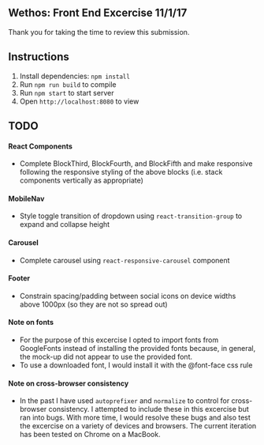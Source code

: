 ## Wethos: Front End Excercise 11/1/17
Thank you for taking the time to review this submission.

## Instructions
1. Install dependencies: `npm install`
2. Run `npm run build` to compile
3. Run `npm start` to start server
4. Open `http://localhost:8080` to view

## TODO

#### React Components
 * Complete BlockThird, BlockFourth, and BlockFifth and make responsive following the responsive styling of the above blocks (i.e. stack components vertically as appropriate)

#### MobileNav
 * Style toggle transition of dropdown using `react-transition-group` to expand and collapse height
 
#### Carousel
 * Complete carousel using `react-responsive-carousel` component
 
#### Footer
 * Constrain spacing/padding between social icons on device widths above 1000px (so they are not so spread out)

#### Note on fonts
  * For the purpose of this excercise I opted to import fonts from GoogleFonts instead of installing the provided fonts because, in general, the mock-up did not appear to use the provided font.
  * To use a downloaded font, I would install it with the @font-face css rule
  
#### Note on cross-browser consistency
 * In the past I have used `autoprefixer` and `normalize` to control for cross-browser consistency. I attempted to include these in this excercise but ran into bugs. With more time, I would resolve these bugs and also test the excercise on a variety of devices and browsers. The current iteration has been tested on Chrome on a MacBook.

